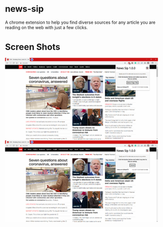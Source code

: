 # news-sip
A chrome extension to help you find diverse sources for any article you are reading on the web with just a few clicks.

# Screen Shots
![](newsipSS1.png)
![](newsipSS2.png)
